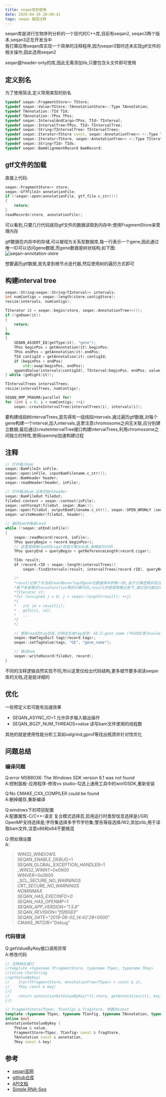 ```yaml
---
title: seqan库的使用
date: 2020-04-26 20:40:41
tags: seqan 基因注释
---
```


seqan库是进行生物序列分析的一个现代的C++库,目前有seqan2, seqan3两个版本,seqan3正在开发当中  
我打算应用seqan库实现一个简单的注释程序,因为seqan3暂时还未实现gtf文件的相关操作,因此选用seqan2  

seqan是header-only的库,因此无需添加lib,只要包含头文件即可使用  

## 定义别名

为了使用简洁,定义常用类型的别名

```cpp
typedef seqan::FragmentStore<> TStore;
typedef seqan::Value<TStore::TAnnotationStore>::Type TAnnotation;
typedef TAnnotation::TId TId;
typedef TAnnotation::TPos TPos;
typedef seqan::IntervalAndCargo<TPos, TId> TInterval;
typedef seqan::IntervalTree<TPos, TId> TIntervalTree;
typedef seqan::String<TIntervalTree> TIntervalTrees;
typedef seqan::Iterator<TStore const, seqan::AnnotationTree<> >::Type TCIterator;
typedef seqan::Iterator<TStore, seqan::AnnotationTree<> >::Type TIterator;
typedef seqan::String<TId> TIds;
typedef seqan::BamAlignmentRecord BamRecord;
```

## gtf文件的加载

直接上代码:

```cpp
seqan::FragmentStore<> store;
seqan::GffFileIn annotationFile;
if (!seqan::open(annotationFile, gtf_file.c_str()))
{
    return;
}
readRecords(store, annotationFile);
```

可以看到,只要几行代码就将gtf文件的数据读取到内存中;使用FragmentStore来管理内存

gtf数据在内存中的存储,可以被视为关系型数据库,每一行表示一个gene,因此通过唯一ID可以访问gene数据,而gene数据是树状结构,如下图:
![seqan-annotation-store](/images/intro_seqan/seqan-annotation-store.png)

想要遍历gtf数据,首先拿到根节点迭代器,然后使用树的遍历方式即可

## 构建interval tree

```cpp
seqan::String<seqan::String<TInterval>> intervals;
int numContigs = seqan::length(store.contigStore);
resize(intervals, numContigs);

TIterator it = seqan::begin(store, seqan::AnnotationTree<>());
if (!goDown(it))
{
    return;
}
do
{
    SEQAN_ASSERT_EQ(getType(it), "gene");
    TPos beginPos = getAnnotation(it).beginPos;
    TPos endPos = getAnnotation(it).endPos;
    TId contigId = getAnnotation(it).contigId;
    if (beginPos > endPos)
        std::swap(beginPos, endPos);
    appendValue(intervals[contigId], TInterval(beginPos, endPos, value(it)));
} while (goRight(it));

TIntervalTrees intervalTrees;
resize(intervalTrees, numContigs);

SEQAN_OMP_PRAGMA(parallel for)
for (int i = 0; i < numContigs; ++i)
    seqan::createIntervalTree(intervalTrees[i], intervals[i]);
```

要构建线段树intervalTrees,首先得有一组线段intervals.通过遍历gtf数据,对每个gene构建一个interval,加入intervals,这里注意chromosome之间无关联,应分别建立数据;最后通过createIntervalTree接口构建intervalTrees,利用chromosome之间独立的特性,使用openmp加速构建过程

## 注释

```cpp
// 打开输入bam
seqan::BamFileIn inFile;
seqan::open(inFile, inputBamFilename.c_str());
seqan::BamHeader header;
seqan::readHeader(header, inFile);

// 打开输出bam,注意初始化header
seqan::BamFileOut fileOut;
fileOut.context = seqan::context(inFile);
seqan::setFormat(fileOut, seqan::Bam());
seqan::open(fileOut, outputBamFilename.c_str(), seqan::OPEN_WRONLY |seqan::OPEN_CREATE);
seqan::writeHeader(fileOut, header);

// 遍历bam中每条read
while (!seqan::atEnd(inFile))
{
    seqan::readRecord(record, inFile);
    TPos queryBegin = record.beginPos+1;
    // 这里是根据read的cigar信息计算出长度,省略部分代码
    TPos queryEnd = queryBegin + getReferenceLength(record.cigar);

    TIds result;
    if (record.rID < seqan::length(intervalTrees))
        seqan::findIntervals(result, intervalTrees[record.rID], queryBegin, queryEnd);

    /*
    *result记录了与当前read有overlap的gene在数据库中的唯一ID,由于计算逻辑实现过长
    *接下来省略对locusFunction等的计算代码,result的使用简略记录下,通过迭代器访问原始gtf数据
    *TIterator it;
    *for (unsigned j = 0; j < seqan::length(result); ++j)
    *{
    *   int id = result[j];
    *   goTo(it, id);
    *   ...
    *}
    */

    // 更新read的tag信息,示例会生成tag信息: GE:Z:gene_name (中间的Z表示value为字符串)
    seqan::BamTagsDict tags(record.tags);
    seqan::setTagValue(tags, "GE", "gene_name");

    // 输出bam
    seqan::writeRecord(fileOut, record);
}
```

不同的注释逻辑自然实现不同,所以这里仅给出代码结构,更多细节要多阅读seqan库的文档,还是挺详细的

## 优化

一些预定义宏可能有加速效果

* SEQAN_ASYNC_IO=1 允许异步输入输出操作
* SEQAN_BGZF_NUM_THREADS=value 读写bam文件使用的线程数

其他的就是使用性能分析工具如valgrind,gprof等找出瓶颈并针对性优化

## 问题总结

### 编译问题

Q:error MSB8036: The Windows SDK version 8.1 was not found  
A:控制面板-应用程序-修改vs studio-勾选上通用工具中的win10SDK,重新安装

Q:No CMAKE_CXX_COMPILER could be found  
A:删掉缓存,重新编译

Q:windows下的项目配置  
A:配置属性-C/C++-语言 复合模式选择否,启用运行时类型信息选择是(/GR) OpenMP支持选择是;字符集选择多字节字符集;警告等级选择/W2;添加zlib,用于读取bam文件,注意x86和x64不要搞混

Q:预处理设置  
A:
>WIN32_WINDOWS  
SEQAN_ENABLE_DEBUG=1  
SEQAN_GLOBAL_EXCEPTION_HANDLER=1  
_WIN32_WINNT=0x0600  
WINVER=0x0600  
_SCL_SECURE_NO_WARNINGS  
_CRT_SECURE_NO_WARNINGS  
NOMINMAX  
SEQAN_HAS_EXECINFO=0  
SEQAN_HAS_OPENMP=1  
SEQAN_APP_VERSION="1.5.8"  
SEQAN_REVISION="f5f6583"  
SEQAN_DATE="2019-08-02_14:42:28_+0000"  
CMAKE_INTDIR="Debug"  

### 代码错误

Q:getValueByKey接口调用异常  
A:修改代码

```cpp
// 注释掉此接口
//template <typename TFragmentStore, typename TSpec, typename TKey>
//inline CharString
//getValueByKey(
//    Iter<TFragmentStore, AnnotationTree<TSpec> > const & it,
//    TKey const & key)
//{
//    return annotationGetValueByKey(*it.store, getAnnotation(it), key);
//}

// FragmentStore<TSpec, TConfig> & fragStore, 参数加const
template <typename TSpec, typename TConfig, typename TAnnotation, typename TKey, typename TValue>
inline bool
annotationGetValueByKey (
    TValue & value,
    FragmentStore<TSpec, TConfig> const & fragStore,
    TAnnotation const & annotation,
    TKey const & key)
```

## 参考

* [seqan官网](http://www.seqan.de/)
* [github仓库](https://github.com/seqan/seqan)
* [API文档](http://docs.seqan.de/seqan/master/)
* [Simple RNA-Seq](https://seqan.readthedocs.io/en/master/Tutorial/HowTo/UseCases/SimpleRnaSeq.html)